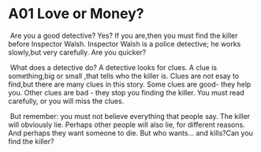 # A01 Love or Money?

​	Are you a good detective? Yes? If you are,then you must find the killer before Inspector Walsh. Inspector Walsh is a police detective; he works slowly,but very carefully. Are you quicker?

​	What does a detective do? A detective looks for clues. A clue is something,big or small ,that tells who the killer is. Clues are not esay to find,but there are many clues in this story. Some clues are good- they help you. Other clues are bad - they stop you finding the killer. You must read carefully, or you will miss the clues.

​	But remember: you must not believe everything that people say. The killer will obviously lie. Perhaps other people will also lie, for different reasons. And perhaps they want someone to die. But who wants… and kills?Can you find the killer?

